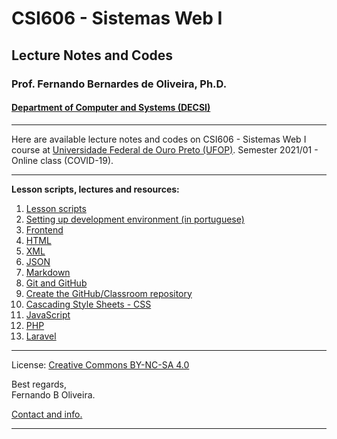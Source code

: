 # CSI606 - Sistemas Web I
## Lecture Notes and Codes
### **Prof. Fernando Bernardes de Oliveira, Ph.D.**
#### [Department of Computer and Systems (DECSI)](https://decsi.ufop.br/)

---

Here are available lecture notes and codes on CSI606 - Sistemas Web I course at [Universidade Federal de Ouro Preto (UFOP)](http://www.ufop.br). Semester 2021/01 - Online class (COVID-19).

---

**Lesson scripts, lectures and resources:**

01. [Lesson scripts](./LessonScripts/README.md)
02. [Setting up development environment (in portuguese)](./Lectures/setting-environment.md)
03. [Frontend](./Lectures/frontend.md)
04. [HTML](./Lectures/html.md)
05. [XML](./Lectures/xml.md)
06. [JSON](./Lectures/json.md)
07. [Markdown](./Lectures/markdown.md)
08. [Git and GitHub](./Lectures/git-and-github.md)
09. [Create the GitHub/Classroom repository](./Lectures/create-classroom-repository.md)
10. [Cascading Style Sheets - CSS](./Lectures/css.md)
11. [JavaScript](./Lectures/javascript.md)
12. [PHP](./Lectures/php.md)
13. [Laravel](./Lectures/laravel.md)

---

License: [Creative Commons BY-NC-SA 4.0](https://creativecommons.org/licenses/by-nc-sa/4.0/)

Best regards,  
Fernando B Oliveira.

[Contact and info.](mailto:fboliveira@ufop.edu.br)

--------------
